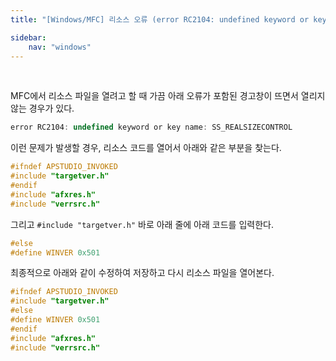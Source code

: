 ```yaml
---
title: "[Windows/MFC] 리소스 오류 (error RC2104: undefined keyword or key name: SS_REALSIZECONTROL)"

sidebar:
    nav: "windows"
---
```


<br/>

MFC에서 리소스 파일을 열려고 할 때 가끔 아래 오류가 포함된 경고창이 뜨면서 열리지 않는 경우가 있다.

```javascript
error RC2104: undefined keyword or key name: SS_REALSIZECONTROL
```

이런 문제가 발생할 경우, 리소스 코드를 열어서 아래와 같은 부분을 찾는다.

```cpp
#ifndef APSTUDIO_INVOKED
#include "targetver.h"
#endif
#include "afxres.h"
#include "verrsrc.h"
```

그리고 `#include "targetver.h"` 바로 아래 줄에 아래 코드를 입력한다.

```cpp
#else
#define WINVER 0x501
```

최종적으로 아래와 같이 수정하여 저장하고 다시 리소스 파일을 열어본다.

```cpp
#ifndef APSTUDIO_INVOKED
#include "targetver.h"
#else
#define WINVER 0x501
#endif
#include "afxres.h"
#include "verrsrc.h"
```


<br/>